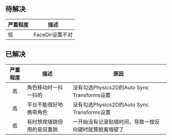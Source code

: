 ## 待解决

| 严重程度 | 描述            |
| -------- | --------------- |
| 低       | FaceDir设置不对 |



## 已解决

| 严重程度 | 描述                       | 原因                                                   |
| :------: | -------------------------- | ------------------------------------------------------ |
|    高    | 角色移动时一抖一抖的       | 没有勾选Physics2D的Auto Sync Transforms设置            |
|    高    | 平台不能很好地携带角色     | 没有勾选Physics2D的Auto Sync Transforms设置            |
|    低    | 有时想爬墙跳但用的是双重跳 | 一开始没有记录贴墙时间，导致一按反向键时就算脱离墙壁了 |


